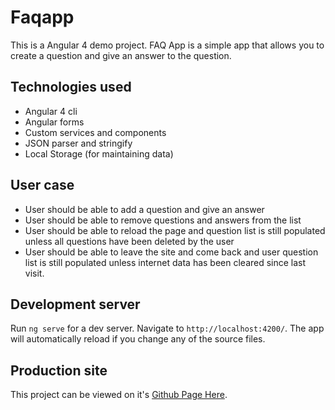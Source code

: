 # Faqapp

This is a Angular 4 demo project. FAQ App is a simple app that allows you to create a question and give an answer to the question.

## Technologies used
* Angular 4 cli
* Angular forms
* Custom services and components
* JSON parser and stringify
* Local Storage (for maintaining data)

## User case
* User should be able to add a question and give an answer
* User should be able to remove questions and answers from the list
* User should be able to reload the page and question list is still populated unless all questions have been deleted by the user
* User should be able to leave the site and come back and user question list is still populated unless internet data has been cleared since last visit.

## Development server

Run `ng serve` for a dev server. Navigate to `http://localhost:4200/`. The app will automatically reload if you change any of the source files.

## Production site
This project can be viewed on it's [Github Page Here](https://ljcraft12.github.io/FAQApp).
